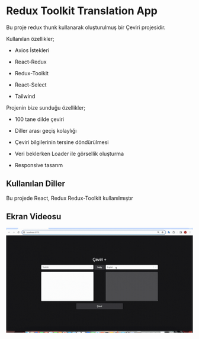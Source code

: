 <h1>Redux Toolkit Translation App</h1>

Bu proje redux thunk kullanarak oluşturulmuş bir Çeviri projesidir.

Kullanılan özellikler;

- Axios İstekleri

- React-Redux

- Redux-Toolkit

- React-Select

- Tailwind

Projenin bize sunduğu özellikler;

- 100 tane dilde çeviri

- Diller arası geçiş kolaylığı

- Çeviri bilgilerinin tersine döndürülmesi

- Veri beklerken Loader ile görsellik oluşturma

- Responsive tasarım

<h2>Kullanılan Diller</h2>

Bu projede React, Redux Redux-Toolkit kullanılmıştır

<h2>Ekran Videosu</h2>

![](translate.gif)
